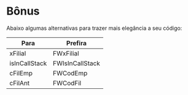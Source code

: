 # Bônus

Abaixo algumas alternativas para trazer mais elegância a seu código:

| Para          | Prefira         |
| ------------- | --------------- |
| xFilial       | FWxFilial       |
| isInCallStack | FWIsInCallStack |
| cFilEmp       | FWCodEmp        |
| cFilAnt       | FWCodFil        |
